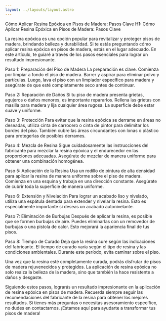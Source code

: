 ```yaml
---
layout: ../layouts/layout.astro
---
```


Cómo Aplicar Resina Epóxica en Pisos de Madera: Pasos Clave
H1: Cómo Aplicar Resina Epóxica en Pisos de Madera: Pasos Clave

La resina epóxica es una opción popular para revitalizar y proteger pisos de madera, brindando belleza y durabilidad. Si te estás preguntando cómo aplicar resina epóxica en pisos de madera, estás en el lugar adecuado. En este artículo, te guiaré a través de los pasos esenciales para lograr un resultado impresionante.

Paso 1: Preparación del Piso de Madera
La preparación es clave. Comienza por limpiar a fondo el piso de madera. Barrer y aspirar para eliminar polvo y partículas. Luego, lava el piso con un limpiador específico para madera y asegúrate de que esté completamente seco antes de continuar.

Paso 2: Reparación de Daños
Si tu piso de madera presenta grietas, agujeros o daños menores, es importante repararlos. Rellena las grietas con masilla para madera y lija cualquier área rugosa. La superficie debe estar suave y uniforme.

Paso 3: Protección
Para evitar que la resina epóxica se derrame en áreas no deseadas, utiliza cinta de carrocero o cinta de pintor para delimitar los bordes del piso. También cubre las áreas circundantes con lonas o plástico para protegerlas de posibles derrames.

Paso 4: Mezcla de Resina
Sigue cuidadosamente las instrucciones del fabricante para mezclar la resina epóxica y el endurecedor en las proporciones adecuadas. Asegúrate de mezclar de manera uniforme para obtener una combinación homogénea.

Paso 5: Aplicación de la Resina
Usa un rodillo de pintura de alta densidad para aplicar la resina de manera uniforme sobre el piso de madera. Comienza en una esquina y trabaja en una dirección constante. Asegúrate de cubrir toda la superficie de manera uniforme.

Paso 6: Extensión y Nivelación
Para lograr un acabado liso y nivelado, utiliza una espátula dentada para extender y nivelar la resina. Esto es especialmente importante si deseas un acabado autonivelante.

Paso 7: Eliminación de Burbujas
Después de aplicar la resina, es posible que se formen burbujas de aire. Puedes eliminarlas con un removedor de burbujas o una pistola de calor. Esto mejorará la apariencia final de tus pisos.

Paso 8: Tiempo de Curado
Deja que la resina cure según las indicaciones del fabricante. El tiempo de curado varía según el tipo de resina y las condiciones ambientales. Durante este período, evita caminar sobre el piso.

Una vez que la resina esté completamente curada, podrás disfrutar de pisos de madera rejuvenecidos y protegidos. La aplicación de resina epóxica no solo realza la belleza de la madera, sino que también la hace resistente a daños y desgaste.

Siguiendo estos pasos, lograrás un resultado impresionante en la aplicación de resina epóxica en pisos de madera. Recuerda siempre seguir las recomendaciones del fabricante de la resina para obtener los mejores resultados. Si tienes más preguntas o necesitas asesoramiento específico, no dudes en contactarnos. ¡Estamos aquí para ayudarte a transformar tus pisos de madera!
